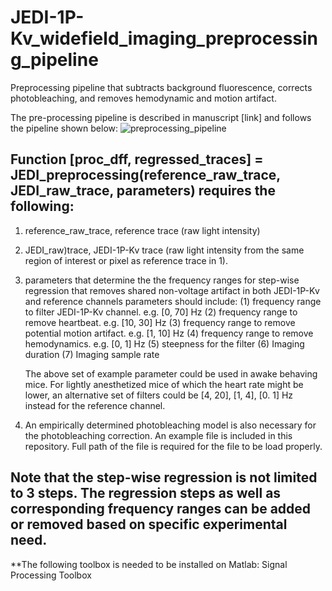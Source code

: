 # JEDI-1P-Kv_widefield_imaging_preprocessing_pipeline
 Preprocessing pipeline that subtracts background fluorescence, corrects photobleaching, and removes hemodynamic and motion artifact.

The pre-processing pipeline is described in manuscript [link] and follows the pipeline shown below:
 ![preprocessing_pipeline](https://user-images.githubusercontent.com/43519726/182520361-486fedad-b434-4a33-8850-63f820cb98c8.png)

 
 ## Function [proc_dff, regressed_traces] = JEDI_preprocessing(reference_raw_trace, JEDI_raw_trace, parameters) requires the following: 
 1. reference_raw_trace, reference trace (raw light intensity)
 2. JEDI_raw)trace, JEDI-1P-Kv trace (raw light intensity from the same region of interest or pixel as reference trace in 1). 
 3. parameters that determine the the frequency ranges for step-wise regression that removes shared non-voltage artifact in both JEDI-1P-Kv and reference channels
    parameters should include:
          (1) frequency range to filter JEDI-1P-Kv channel. e.g. [0, 70] Hz
          (2) frequency range to remove heartbeat. e.g. [10, 30] Hz
          (3) frequency range to remove potential motion artifact. e.g. [1, 10] Hz
          (4) frequency range to remove hemodynamics. e.g. [0, 1] Hz
          (5) steepness for the filter 
          (6) Imaging duration
          (7) Imaging sample rate
          
    The above set of example parameter could be used in awake behaving mice. 
    For lightly anesthetized mice of which the heart rate might be lower, an alternative set of filters could be [4, 20], [1, 4], [0. 1] Hz instead for the reference channel. 


4. An empirically determined photobleaching model is also necessary for the photobleaching correction. An example file is included in this repository. Full path of the file is required for the file to be load properly. 


## Note that the step-wise regression is not limited to 3 steps. The regression steps as well as corresponding frequency ranges can be added or removed based on specific experimental need. 

**The following toolbox is needed to be installed on Matlab: 
Signal Processing Toolbox
